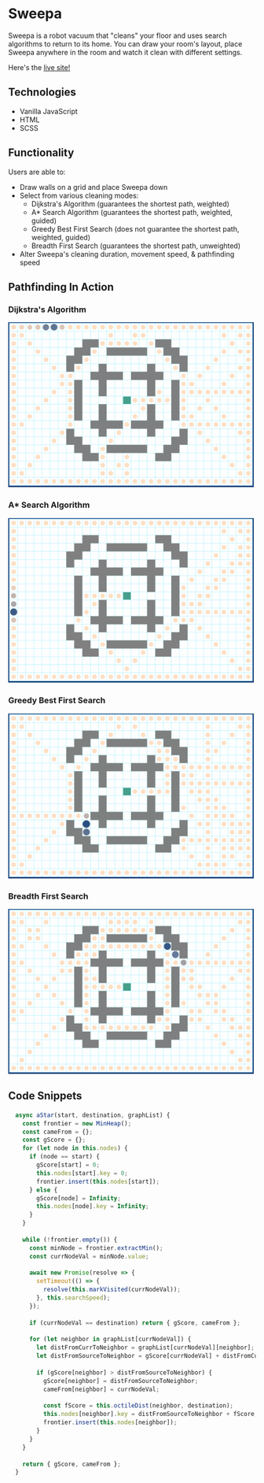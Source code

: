 # Sweepa

Sweepa is a robot vacuum that "cleans" your floor and uses search algorithms to return to its home. You can draw your room's layout, place Sweepa anywhere in the room and watch it clean with different settings.

Here's the [live site!](https://mace141.github.io/Sweepa)

## Technologies

* Vanilla JavaScript
* HTML
* SCSS

## Functionality

Users are able to:
* Draw walls on a grid and place Sweepa down
* Select from various cleaning modes: 
  * Dijkstra's Algorithm (guarantees the shortest path, weighted)
  * A* Search Algorithm (guarantees the shortest path, weighted, guided)
  * Greedy Best First Search (does not guarantee the shortest path, weighted, guided)
  * Breadth First Search (guarantees the shortest path, unweighted)
* Alter Sweepa's cleaning duration, movement speed, & pathfinding speed

## Pathfinding In Action

### Dijkstra's Algorithm

<img src="/dist/assets/gifs/dijkstras_short.gif" alt="Dijkstra's Algorithm" width="500" height="auto"/>

### A* Search Algorithm

<img src="/dist/assets/gifs/astar_short.gif" alt="A* Search Algorithm" width="500" height="auto"/>

### Greedy Best First Search

<img src="/dist/assets/gifs/greedybestfirst_short.gif" alt="Greedy Best First Search" width="500" height="auto"/>

### Breadth First Search

<img src="/dist/assets/gifs/breadthfirst_short.gif" alt="Breadth First Search" width="500" height="auto"/>

## Code Snippets
```javascript
  async aStar(start, destination, graphList) {
    const frontier = new MinHeap();
    const cameFrom = {};
    const gScore = {};
    for (let node in this.nodes) {
      if (node == start) {
        gScore[start] = 0;
        this.nodes[start].key = 0;
        frontier.insert(this.nodes[start]);
      } else {
        gScore[node] = Infinity;
        this.nodes[node].key = Infinity;
      }
    }
    
    while (!frontier.empty()) {
      const minNode = frontier.extractMin();
      const currNodeVal = minNode.value;
      
      await new Promise(resolve => {
        setTimeout(() => {
          resolve(this.markVisited(currNodeVal));
        }, this.searchSpeed);
      });
      
      if (currNodeVal == destination) return { gScore, cameFrom };
      
      for (let neighbor in graphList[currNodeVal]) {
        let distFromCurrToNeighbor = graphList[currNodeVal][neighbor];
        let distFromSourceToNeighbor = gScore[currNodeVal] + distFromCurrToNeighbor;
        
        if (gScore[neighbor] > distFromSourceToNeighbor) {
          gScore[neighbor] = distFromSourceToNeighbor;
          cameFrom[neighbor] = currNodeVal;

          const fScore = this.octileDist(neighbor, destination);
          this.nodes[neighbor].key = distFromSourceToNeighbor + fScore;
          frontier.insert(this.nodes[neighbor]);
        }
      }
    }
    
    return { gScore, cameFrom };
  }
```

